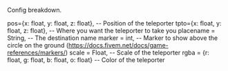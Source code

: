 Config breakdown.

pos={x: float, y: float, z: float}, -- Position of the teleporter
tpto={x: float, y: float, z: float}, -- Where you want the teleporter to take you
placename = String, -- The destination name
marker = int, -- Marker to show above the circle on the ground (https://docs.fivem.net/docs/game-references/markers/)
scale = Float, -- Scale of the teleporter
rgba = {r: float, g: float, b: float, o: float} -- Color of the teleporter
